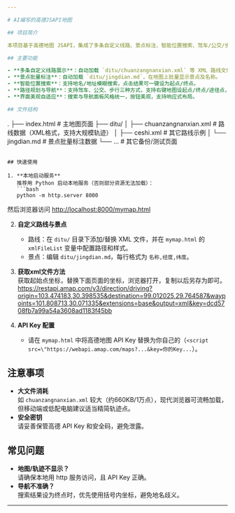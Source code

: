 ```yaml
---

# AI编写的高德JSAPI地图

## 项目简介

本项目基于高德地图 JSAPI，集成了多条自定义线路、景点标注、智能位置搜索、驾车/公交/步行路径规划等功能，适合自驾/骑行/徒步线路展示与导航体验。

## 主要功能

- **多条自定义线路展示**：自动加载 `ditu/chuanzangnanxian.xml` 等 XML 路线文件，支持大规模轨迹渲染。
- **景点批量标注**：自动加载 `ditu/jingdian.md`，在地图上批量显示景点及名称。
- **智能位置搜索**：支持地名/地址模糊搜索，点击结果可一键设为起点/终点。
- **路径规划与导航**：支持驾车、公交、步行三种方式，支持右键地图设起点/终点/途径点，自动显示距离与时间。
- **界面美观自适应**：搜索与导航面板风格统一，按钮美观，支持响应式布局。

## 文件结构

```
.
├── index.html                # 主地图页面
├── ditu/
│   ├── chuanzangnanxian.xml  # 路线数据（XML格式，支持大规模轨迹）
│   ├── ceshi.xml             # 其它路线示例
│   └── jingdian.md           # 景点批量标注数据
└── ...                       # 其它备份/测试页面
```

## 快速使用

1. **本地启动服务**  
   推荐用 Python 启动本地服务（否则部分资源无法加载）：
   ```bash
   python -m http.server 8000
   ```
   然后浏览器访问 [http://localhost:8000/mymap.html](http://localhost:8000/mymap.html)

2. **自定义路线与景点**  
   - 路线：在 `ditu/` 目录下添加/替换 XML 文件，并在 `mymap.html` 的 `xmlFileList` 变量中配置路径和样式。
   - 景点：编辑 `ditu/jingdian.md`，每行格式为 `名称,经度,纬度`。

3. **获取xml文件方法**  
   获取起始点坐标，替换下面页面的坐标，浏览器打开，复制以后另存为即可。
   https://restapi.amap.com/v3/direction/driving?origin=103.474183,30.398535&destination=99.012025,29.764587&waypoints=101.808713,30.071335&extensions=base&output=xml&key=dcd5708fb7a99a54a3608ad1183f45bb

4. **API Key 配置**  
   - 请在 `mymap.html` 中将高德地图 API Key 替换为你自己的（`<script src=\"https://webapi.amap.com/maps?...&key=你的Key...`）。

## 注意事项

- **大文件消耗**  
  如 `chuanzangnanxian.xml` 较大（约660KB/1万点），现代浏览器可流畅加载，但移动端或低配电脑建议适当精简轨迹点。
- **安全密钥**  
  请妥善保管高德 API Key 和安全码，避免泄露。

## 常见问题

- **地图/轨迹不显示？**  
  请确保本地用 http 服务访问，且 API Key 正确。
- **导航不准确？**  
  搜索结果设为终点时，优先使用括号内坐标，避免地名歧义。


---
```

